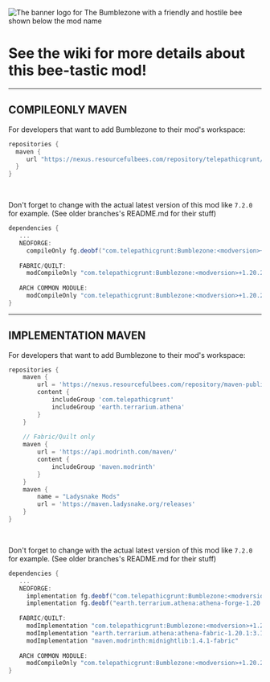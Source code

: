 ![The banner logo for The Bumblezone with a friendly and hostile bee shown below the mod name](https://github.com/TelepathicGrunt/Bumblezone/assets/40846040/968c8470-6ff7-4b11-8f45-da255d1de7ca)

# See the wiki for more details about this bee-tastic mod!

***

## COMPILEONLY MAVEN

For developers that want to add Bumblezone to their mod's workspace:

```gradle
repositories {
  maven {
     url "https://nexus.resourcefulbees.com/repository/telepathicgrunt/"
  }
}
```

&nbsp;

Don't forget to change <modversion> with the actual latest version of this mod like `7.2.0` for example. (See older branches's README.md for their stuff)

```gradle
dependencies {
   ...
   NEOFORGE: 
     compileOnly fg.deobf("com.telepathicgrunt:Bumblezone:<modversion>+1.20.2-neoforge")
     
   FABRIC/QUILT: 
     modCompileOnly "com.telepathicgrunt:Bumblezone:<modversion>+1.20.2-fabric"
     
   ARCH COMMON MODULE: 
     modCompileOnly "com.telepathicgrunt:Bumblezone:<modversion>+1.20.2-common"
}
```

***

## IMPLEMENTATION MAVEN

For developers that want to add Bumblezone to their mod's workspace:

```gradle
repositories {
    maven {
        url = 'https://nexus.resourcefulbees.com/repository/maven-public/'
        content {
            includeGroup 'com.telepathicgrunt'
            includeGroup 'earth.terrarium.athena'
        }
    }
    
    // Fabric/Quilt only
    maven {
        url = 'https://api.modrinth.com/maven/'
        content {
            includeGroup 'maven.modrinth'
        }
    }
    maven {
        name = "Ladysnake Mods"
        url = 'https://maven.ladysnake.org/releases'
    }
}
```

&nbsp;

Don't forget to change <modversion> with the actual latest version of this mod like `7.2.0` for example. (See older branches's README.md for their stuff)

```gradle
dependencies {
   ...
   NEOFORGE: 
     implementation fg.deobf("com.telepathicgrunt:Bumblezone:<modversion>+1.20.2-neoforge")
     implementation fg.deobf("earth.terrarium.athena:athena-forge-1.20.1:3.1.1")
     
   FABRIC/QUILT: 
     modImplementation "com.telepathicgrunt:Bumblezone:<modversion>+1.20.2-fabric"
     modImplementation "earth.terrarium.athena:athena-fabric-1.20.1:3.1.1"
     modImplementation "maven.modrinth:midnightlib:1.4.1-fabric" 
   
   ARCH COMMON MODULE: 
     modCompileOnly "com.telepathicgrunt:Bumblezone:<modversion>+1.20.2-common"
}
```
